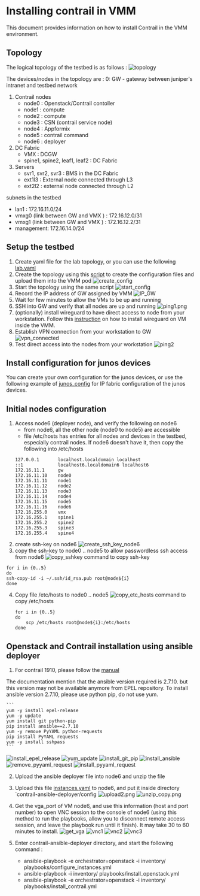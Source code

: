 # Installing contrail in VMM
This document provides information on how to install Contrail in the VMM environment.

## Topology
The logical topology of the testbed is as follows :
![topology](images/topology.png)

The devices/nodes in the topology are :
0: GW
    - gateway between juniper's intranet and testbed network
1. Contrail nodes 
    - node0 : Openstack/Contrail contoller
    - node1 : compute
    - node2 : compute
    - node3 : CSN (contrail service node)
    - node4 : Appformix
    - node5 : contrail command
    - node6 : deployer
2. DC Fabric
    - VMX : DCGW
    - spine1, spine2, leaf1, leaf2 : DC Fabric
3. Servers
    - svr1, svr2, svr3 : BMS in the DC Fabric
    - ext1l3 : External node connected through L3
    - ext2l2 : external node connected through L2

subnets in the testbed
- lan1 : 172.16.11.0/24
- vmxg0 (link between GW and VMX ) : 172.16.12.0/31
- vmxg1 (link between GW and VMX ) : 172.16.12.2/31
- management: 172.16.14.0/24

## Setup the testbed
1. Create yaml file for the lab topology, or you can use the following [lab.yaml](lab.yaml)
2. Create the topology using this [script](https://github.com/m1r24n/running_on_vmm) to create the configuration files and upload them into the VMM pod
![create_config](images/create_config.png)
3. Start the topology using the same script
![start_config](images/start_config.png)
4. Record the IP address of GW assigned by VMM
![IP_GW](images/IP_GW.png)
5. Wait for few minutes to allow the VMs to be up and running
6. SSH into GW and verify that all nodes are up and running
![ping1.png](images/ping1.png)
7. (optionally) install wireguard to have direct access to node from your workstation. Follow this [instruction](https://github.com/m1r24n/running_on_vmm/tree/master/install_wg_on_vmm) on how to install wireguard on VM inside the VMM.
8. Establish VPN connection from your workstation to GW
![vpn_connected](images/vpn_connected.png)
9. Test direct access into the nodes from your workstation
![ping2](images/ping2.png)

## Install configuration for junos devices
You can create your own configuration for the junos devices, or use the following example of [junos_config](junos_config/) for IP fabric configuration of the junos devices.

## Initial nodes configuration 
1. Access node6 (deployer node), and verify the following on node6
    - from node6, all the other node (node0 to node5) are accessible
    - file /etc/hosts has entries for all nodes and devices in the testbed, especially contrail nodes. If node6 doesn't have it, then copy the following into /etc/hosts
    ```
    127.0.0.1       localhost.localdomain localhost
	::1             localhost6.localdomain6 localhost6
	172.16.11.1     gw
	172.16.11.10    node0
	172.16.11.11    node1
	172.16.11.12    node2
	172.16.11.13    node3
	172.16.11.14    node4
	172.16.11.15    node5
	172.16.11.16    node6
	172.16.255.0    vmx
	172.16.255.1    spine1
	172.16.255.2    spine2
	172.16.255.3    spine3
	172.16.255.4    spine4
    ```
2. create ssh-key on node6
![create_ssh_key_node6](images/create_ssh_key_node6.png)
3. copy the ssh-key to node0 .. node5 to allow passwordless ssh access from node6 
![copy_sshkey](images/copy_sshkey.png)
command to copy ssh-key

```
for i in {0..5}
do
ssh-copy-id -i ~/.ssh/id_rsa.pub root@node${i}
done
```

4. Copy file /etc/hosts to node0 .. node5
![copy_etc_hosts](images/copy_etc_hosts.png)
command to copy /etc/hosts

	```
	for i in {0..5}
	do
		scp /etc/hosts root@node${i}:/etc/hosts
	done 
	```
## Openstack and Contrail installation using ansible deployer
1. For contrail 1910, please follow the [manual](https://www.juniper.net/documentation/en_US/contrail19/topics/concept/install-contrail-ocata-kolla-50.html)

The documentation mention that the ansible version required is 2.7.10. 
but this version may not be available anymore from EPEL repository.
To install ansible version 2.7.10, please use python pip, do not use yum.

	```
	yum -y install epel-release
	yum -y update
	yum install git python-pip
	pip install ansible==2.7.10
	yum -y remove PyYAML python-requests
	pip install PyYAML requests
	yum -y install sshpass
	```

![install_epel_release](images/install_epel_release.png)
![yum_update](images/yum_update.png)
![install_git_pip](images/install_git_pip.png)
![install_ansible](images/install_ansible.png)
![remove_pyyaml_request](images/remove_pyyaml_request.png)
![install_pyyaml_request](images/install_pyyaml_request.png)

2. Upload the ansible deployer file into node6 and unzip the file
3. Upload this file [instances.yaml](instances.yaml) to node6, and put it inside directory `contrail-ansible-deployer/config
![upload2.png](images/upload2.png)
![unzip_copy.png](images/unzip_copy.png)

4. Get the vga_port of VM node6, and use this information (host and port number) to open VNC session to the console of node6 (using this method to run the playbooks, allow you to disconnect remote access session, and leave the playbook run until it finish). It may take 30 to 60 minutes to install.
![get_vga](images/get_vga.png)
![vnc1](images/vnc1.png)
![vnc2](images/vnc2.png)
![vnc3](images/vnc3.png)

4. Enter contrail-ansible-deployer directory, and start the following command :
    - ansible-playbook -e orchestrator=openstack -i inventory/ playbooks/configure_instances.yml
    - ansible-playbook -i inventory/ playbooks/install_openstack.yml
    - ansible-playbook -e orchestrator=openstack -i inventory/ playbooks/install_contrail.yml
